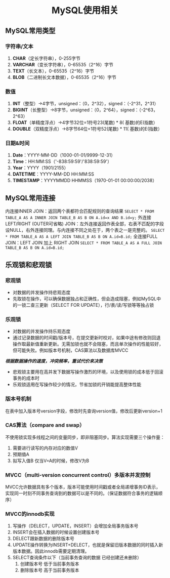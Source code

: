 # <center>MySQL使用相关</center>
## MySQL常用类型
### 字符串/文本
1. **CHAR**（定长字符串），0-255字节
2. **VARCHAR**（变长字符串），0-65535（2^16）字节
3. **TEXT**（长文本），0-65535（2^16）字节
4. **BLOB**（二进制长文本数据），0-65535（2^16）字节

### 数值
1. **INT**（整型）->4字节，unsigned：（0，2^32），signed：（-2^31，2^31）
2. **BIGINT**（长整型）->8字节，unsigned：（0，2^64），signed：（-2^63，2^63）
3. **FLOAT**（单精度浮点）->4字节32位=1符号23(尾数) * 8( 基数)的E(指数）
4. **DOUBLE**（双精度浮点）->8字节64位=1符号52(尾数) * 11( 基数)的E(指数）

### 日期&时间
1. **Date**：YYYY-MM-DD（1000-01-01/9999-12-31）
2. **Time**：HH:MM:SS（'-838:59:59'/'838:59:59'）
3. **Year**：YYYY（1901/2155）
4. **DATETIME**：YYYY-MM-DD HH:MM:SS
5. **TIMESTAMP**：YYYYMMDD HHMMSS（1970-01-01 00:00:00/2038）

## MySQL常用连接
内连接INNER JOIN：返回两个表都符合匹配规则的查询结果
`SELECT * FROM TABLE_A AS A INNER JOIN TABLE_B AS B ON A.id=x AND B.id=y;`
外连接LEFT/RIGHT (OUTER可省略) JOIN：左外连接返回作表全部，右表不匹配的字段设NULL，右外连接同理。与内连接不同之处在于，两个表之一是完整的。
`SELECT * FROM TABLE_A AS A LEFT JOIN TABLE_B AS B ON A.id=B.id;`
全连接FULL JOIN：LEFT JOIN 加上 RIGHT JOIN
`SELECT * FROM TABLE_A AS A FULL JOIN TABLE_B AS B ON A.id=B.id;`

## 乐观锁和悲观锁
### 悲观锁
- 对数据的并发操作持悲观态度
- 先取锁在操作，可以确保数据独占和正确性，但会造成阻塞，例如MySQL中的一锁二查三更新（SELECT FOR UPDATE），行/表/读/写锁等等独占锁

### 乐观锁
- 对数据的并发操作持乐观态度
- 通过记录数据的时间戳/版本号，在提交更新时校对，如果中途有修改则回退操作取最新值重新更新。无需加锁也就不会阻塞，而且单次操作的性能较好，但可能失败。例如版本号机制，CAS算法以及数据库MVCC

***根据数据操作的速度，冲突频率，重试代价来决策***
- 悲观锁主要用在高并发下数据写操作激烈的环境，以及使用锁的成本低于回滚事务的成本时
- 乐观锁适用在写操作较少的情况，节省加锁的开销能提高整体性能

### 版本号机制
在表中加入版本号version字段，修改时先查询version值，修改后更新version+1

### CAS算法（compare and swap）
不使用锁实现多线程之间的变量同步，即非阻塞同步。算法实现需要三个操作量：
1. 需要进行读写的内存对应的数值V
2. 预期值A
3. 拟写入值B
仅当V=A的时候，修改V为B

### MVCC（multi-version concurrent control）多版本并发控制
MVCC允许数据具有多个版本，版本可能使用时间戳或者全局递增事务ID表示，实现同一时刻不同事务查询到的数据可以是不同的。（保证数据符合事务的逻辑顺序）

### MVCC的innodb实现
1. 写操作（DELECT，UPDATE，INSERT）会增加全局事务版本号
2. INSERT会在插入数据的时候设置创建版本号
3. DELECT跟新数据的删除版本号
4. UPDATE操作转换为INSERT+DELECT，也就是保留旧版本数据的同时插入新版本数据。因此innodb需要定期清理。
5. SELECT查询条件以下（当前事务查询的数据  已经创建还未删除）
    1. 创建版本号 低于当前事务版本
    2. 删除版本号 高于当前事务版本